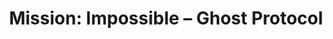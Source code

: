 ---
title: "Mission: Impossible – Ghost Protocol"
year: 2011
rating: 3.5
stars: "★★★½"
rewatched: true
permalink: "mission-impossible-ghost-protocol"
watched_on: 2022-07-09
---